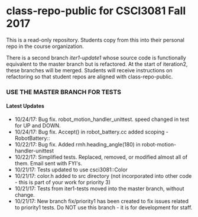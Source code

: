 # class-repo-public for CSCI3081 Fall 2017

This is a read-only repository. Students copy from this into their personal repo in the course organization.

There is a second branch _iter1-update1_ whose source code is functionally equivalent to the master branch but
is refactored. At the start of iteration2, these branches will be merged. Students will receive instructions on 
refactoring so that student repos are aligned with class-repo-public.

### USE THE MASTER BRANCH FOR TESTS

#### Latest Updates

- 10/24/17: Bug fix. robot_motion_handler_unittest. speed changed in test for UP and DOWN.
- 10/24/17: Bug fix. Accept() in robot_battery.cc added scoping - RobotBattery::
- 10/22/17: Bug fix. Added rmh.heading_angle(180) in robot-motion-handler-unittest
- 10/22/17: Simplified tests. Replaced, removed, or modified almost all of them. Email sent with FYI's.
- 10/21/17: Tests updated to use csci3081::Color
- 10/21/17: color.h added to src directory (not incorporated into other code - this is part of your work for priority 3)
- 10/21/17: Tests from iter1-tests moved into the master branch, without change.
- 10/21/17: New branch fix/priority1 has been created to fix issues related to priority1 tests. Do NOT use this branch - it is for development for staff.

